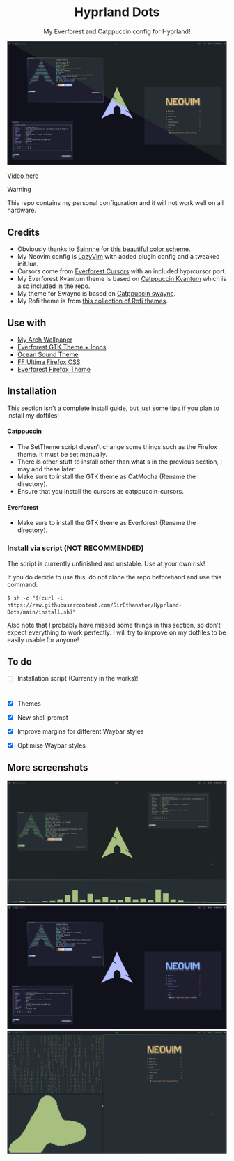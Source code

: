 <h1 align="center">Hyprland Dots</h1>

<p align="center">My Everforest and Catppuccin config for Hyprland!</p>


![Screenshot](/assets/Preview.png)

[Video here](https://youtu.be/3GAusK1uaDE)


> [!WARNING]
> This repo contains my personal configuration and it will not work well on all hardware.

## Credits

- Obviously thanks to [Sainnhe](https://github.com/sainnhe) for [this beautiful color scheme](https://github.com/sainnhe/everforest).
- My Neovim config is [LazyVim](https://github.com/LazyVim/LazyVim) with added plugin config and a tweaked init.lua.
- Cursors come from [Everforest Cursors](https://github.com/talwat/everforest-cursors) with an included hyprcursor port.
- My Everforest Kvantum theme is based on [Catppuccin Kvantum](https://github.com/catppuccin/Kvantum) which is also included in the repo.
- My theme for Swaync is based on [Catppuccin swaync](https://github.com/catppuccin/swaync).
- My Rofi theme is from [this collection of Rofi themes](https://github.com/adi1090x/rofi).

## Use with

- [My Arch Wallpaper](https://www.deviantart.com/deviantarchuser/art/Everforest-Wallpapers-for-Arch-Linux-1063548581)
- [Everforest GTK Theme + Icons](https://github.com/Fausto-Korpsvart/Everforest-GTK-Theme)
- [Ocean Sound Theme](https://invent.kde.org/plasma/ocean-sound-theme)
- [FF Ultima Firefox CSS](https://github.com/soulhotel/FF-ULTIMA)
- [Everforest Firefox Theme](https://addons.mozilla.org/en-US/firefox/addon/everforest-dark-hard/)

## Installation

This section isn't a complete install guide, but just some tips if you plan to install my dotfiles!

#### Catppuccin

- The SetTheme script doesn't change some things such as the Firefox theme. It must be set manually.
- There is other stuff to install other than what's in the previous section, I may add these later.
- Make sure to install the GTK theme as CatMocha (Rename the directory).
- Ensure that you install the cursors as catppuccin-cursors.

#### Everforest

- Make sure to install the GTK theme as Everforest (Rename the directory).

### Install via script (NOT RECOMMENDED)

The script is currently unfinished and unstable. Use at your own risk!

If you do decide to use this, do not clone the repo beforehand and use this command:

```
$ sh -c "$(curl -L https://raw.githubusercontent.com/SirEthanator/Hyprland-Dots/main/install.sh)"
```

Also note that I probably have missed some things in this section, so don't expect everything to work perfectly.
I will try to improve on my dotfiles to be easily usable for anyone!

## To do

- [ ] Installation script (Currently in the works)!

#

- [x] Themes

- [x] New shell prompt

- [x] Improve margins for different Waybar styles

- [x] Optimise Waybar styles

## More screenshots

![Screenshot 1](/assets/Everforest1.png)
![Screenshot 2](/assets/Catppuccin1.png)
![Screenshot 3](/assets/Everforest2.png)

